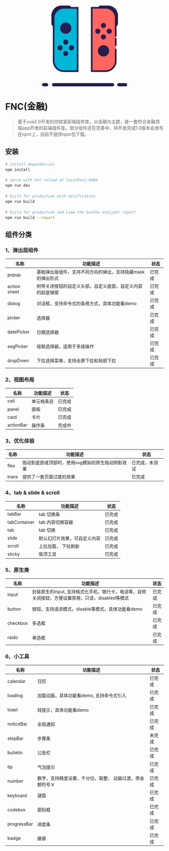 <div align=center>

![](./static/switch.svg)


<div align=left>

# FNC(金融)

> 基于vue2.0开发的你财富前端组件库，以金融为主题，是一套符合金融领域app开发的前端组件库。部分组件还在完善中，待开发完成1.0版本会发布在npm上，目前不提供npm包下载。

## 安装

``` bash
# install dependencies
npm install

# serve with hot reload at localhost:8080
npm run dev

# build for production with minification
npm run build

# build for production and view the bundle analyzer report
npm run build --report
```
## 组件分类
### 1、弹出层组件
| 名称 | 功能描述 | 状态 |
| ------ | ------ | ------ |
| popup | 基础弹出层组件，支持不同方向的弹出，支持隐藏mask的弹出形式 | 已完成 |
| action sheet | 附带关闭按钮的自定义头部，自定义底部，自定义内容的起底弹窗| 已完成 |
| dialog | 对话框，支持命令式的条用方式，具体功能看demo | 已完成 |
| picker | 选择器 | 已完成 |
| datePicker | 日期选择器 | 已完成 |
| segPicker | 级联选择器，适用于多级操作 | 已完成 |
| dropDown | 下拉选择菜单，支持全屏下拉和局部下拉| 已完成 |

### 2、视图布局
| 名称 | 功能描述 | 状态 |
| ------ | ------ | ------ |
| cell | 单元格条目 | 已完成 |
| panel | 面板 | 已完成 |
| card | 卡片 | 已完成 |
| actionBar | 操作条 | 完成中 |

### 3、优化体验
| 名称 | 功能描述 | 状态 |
| ------ | ------ | ------ |
| flex | 拖动到底部或顶部时，使用svg模拟的原生拖动阴影效果 | 已完成，未测试 |
| trans | 提供了一套页面过度的效果 | 已完成 |

### 4、tab & slide & scroll
| 名称 | 功能描述 | 状态 |
| ------ | ------ | ------ |
| tabBar | tab 切换条 | 已完成 |
| tabContainer | tab 内容切换容器 | 已完成 |
| tab | tab 切换 | 已完成 |
| slide | 默认幻灯片效果，可自定义内容 | 已完成 |
| scroll | 上拉加载， 下拉刷新 | 已完成 |
| sticky | 吸顶工具 | 已完成 |

### 5、原生类
| 名称 | 功能描述 | 状态 |
| ------ | ------ | ------ |
| input | 封装原生的input, 支持格式化手机，银行卡，电话等，自带关闭按钮，方便设置禁用，只读，disabled等模式 | 已完成 |
| button | 按钮，支持请求模式，disable等模式，具体功能看demo | 已完成 |
| checkbox | 多选框 | 已完成 |
| raido | 单选框 | 已完成 |

### 6、小工具
| 名称 | 功能描述 | 状态 |
| ------ | ------ | ------ |
| calendar | 日历 | 已完成 |
| loading | 加载动画，具体功能看demo, 支持命令式引入 | 已完成 |
| toast | 轻提示，具体功能看demo | 已完成 |
| noticeBar | 全局通知 | 已完成 |
| stepBar | 步骤条 | 未完成 |
| bulletin | 公告栏 | 已完成 |
| tip | 气泡提示 | 已完成 |
| number | 数字，支持精度设置，千分位，取整， 动画过渡，带金额符号￥ | 已完成 |
| keyboard | 键盘 | 已完成 |
| codebox | 密码框 | 已完成 |
| progressBar | 进度条 | 已完成 |
| badge | 徽章 | 已完成 |

